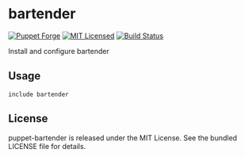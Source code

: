 bartender
==============

[![Puppet Forge](https://img.shields.io/puppetforge/v/halyard/bartender.svg)](https://forge.puppetlabs.com/halyard/bartender)
[![MIT Licensed](https://img.shields.io/badge/license-MIT-green.svg)](https://tldrlegal.com/license/mit-license)
[![Build Status](https://img.shields.io/travis/com/halyard/puppet-bartender.svg)](https://travis-ci.com/halyard/puppet-bartender)

Install and configure bartender

## Usage

```puppet
include bartender
```

## License

puppet-bartender is released under the MIT License. See the bundled LICENSE file for details.

